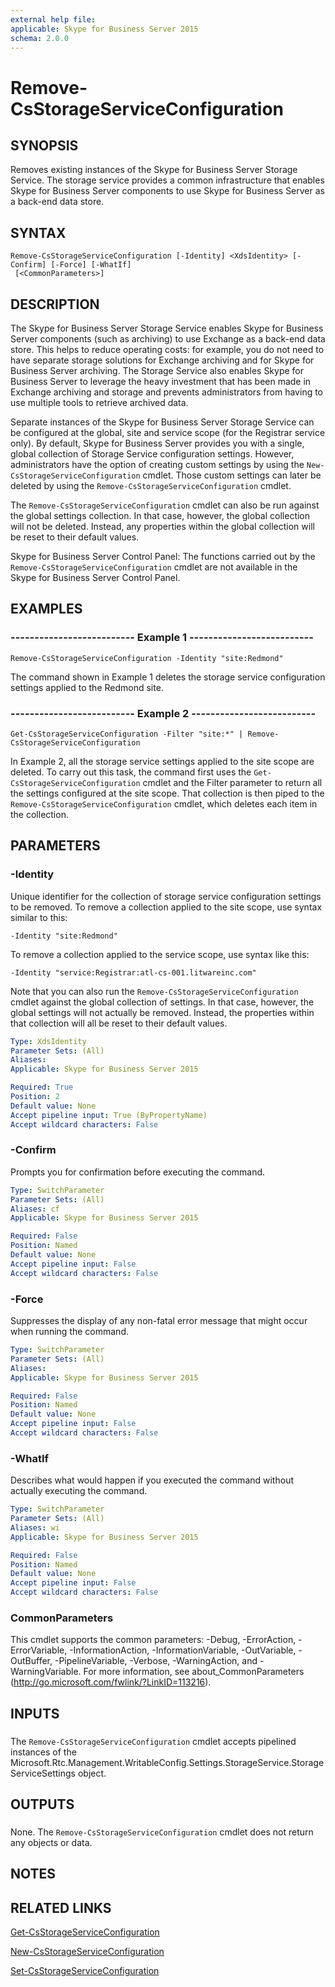 ```yaml
---
external help file: 
applicable: Skype for Business Server 2015
schema: 2.0.0
---
```


# Remove-CsStorageServiceConfiguration

## SYNOPSIS
Removes existing instances of the Skype for Business Server Storage Service.
The storage service provides a common infrastructure that enables Skype for Business Server components to use Skype for Business Server as a back-end data store.

## SYNTAX

```
Remove-CsStorageServiceConfiguration [-Identity] <XdsIdentity> [-Confirm] [-Force] [-WhatIf]
 [<CommonParameters>]
```

## DESCRIPTION
The Skype for Business Server Storage Service enables Skype for Business Server components (such as archiving) to use Exchange as a back-end data store.
This helps to reduce operating costs: for example, you do not need to have separate storage solutions for Exchange archiving and for Skype for Business Server archiving.
The Storage Service also enables Skype for Business Server to leverage the heavy investment that has been made in Exchange archiving and storage and prevents administrators from having to use multiple tools to retrieve archived data.

Separate instances of the Skype for Business Server Storage Service can be configured at the global, site and service scope (for the Registrar service only).
By default, Skype for Business Server provides you with a single, global collection of Storage Service configuration settings.
However, administrators have the option of creating custom settings by using the `New-CsStorageServiceConfiguration` cmdlet.
Those custom settings can later be deleted by using the `Remove-CsStorageServiceConfiguration` cmdlet.

The `Remove-CsStorageServiceConfiguration` cmdlet can also be run against the global settings collection.
In that case, however, the global collection will not be deleted.
Instead, any properties within the global collection will be reset to their default values.

Skype for Business Server Control Panel: The functions carried out by the `Remove-CsStorageServiceConfiguration` cmdlet are not available in the Skype for Business Server Control Panel.

## EXAMPLES

### -------------------------- Example 1 --------------------------
```
Remove-CsStorageServiceConfiguration -Identity "site:Redmond"
```

The command shown in Example 1 deletes the storage service configuration settings applied to the Redmond site.


### -------------------------- Example 2 --------------------------
```
Get-CsStorageServiceConfiguration -Filter "site:*" | Remove-CsStorageServiceConfiguration
```

In Example 2, all the storage service settings applied to the site scope are deleted.
To carry out this task, the command first uses the `Get-CsStorageServiceConfiguration` cmdlet and the Filter parameter to return all the settings configured at the site scope.
That collection is then piped to the `Remove-CsStorageServiceConfiguration` cmdlet, which deletes each item in the collection.


## PARAMETERS

### -Identity
Unique identifier for the collection of storage service configuration settings to be removed.
To remove a collection applied to the site scope, use syntax similar to this:

`-Identity "site:Redmond"`

To remove a collection applied to the service scope, use syntax like this:

`-Identity "service:Registrar:atl-cs-001.litwareinc.com"`

Note that you can also run the `Remove-CsStorageServiceConfiguration` cmdlet against the global collection of settings.
In that case, however, the global settings will not actually be removed.
Instead, the properties within that collection will all be reset to their default values.

```yaml
Type: XdsIdentity
Parameter Sets: (All)
Aliases: 
Applicable: Skype for Business Server 2015

Required: True
Position: 2
Default value: None
Accept pipeline input: True (ByPropertyName)
Accept wildcard characters: False
```

### -Confirm
Prompts you for confirmation before executing the command.

```yaml
Type: SwitchParameter
Parameter Sets: (All)
Aliases: cf
Applicable: Skype for Business Server 2015

Required: False
Position: Named
Default value: None
Accept pipeline input: False
Accept wildcard characters: False
```

### -Force
Suppresses the display of any non-fatal error message that might occur when running the command.

```yaml
Type: SwitchParameter
Parameter Sets: (All)
Aliases: 
Applicable: Skype for Business Server 2015

Required: False
Position: Named
Default value: None
Accept pipeline input: False
Accept wildcard characters: False
```

### -WhatIf
Describes what would happen if you executed the command without actually executing the command.

```yaml
Type: SwitchParameter
Parameter Sets: (All)
Aliases: wi
Applicable: Skype for Business Server 2015

Required: False
Position: Named
Default value: None
Accept pipeline input: False
Accept wildcard characters: False
```

### CommonParameters
This cmdlet supports the common parameters: -Debug, -ErrorAction, -ErrorVariable, -InformationAction, -InformationVariable, -OutVariable, -OutBuffer, -PipelineVariable, -Verbose, -WarningAction, and -WarningVariable. For more information, see about_CommonParameters (http://go.microsoft.com/fwlink/?LinkID=113216).

## INPUTS

###  
The `Remove-CsStorageServiceConfiguration` cmdlet accepts pipelined instances of the Microsoft.Rtc.Management.WritableConfig.Settings.StorageService.StorageServiceSettings object.

## OUTPUTS

###  
None.
The `Remove-CsStorageServiceConfiguration` cmdlet does not return any objects or data.

## NOTES

## RELATED LINKS

[Get-CsStorageServiceConfiguration]()

[New-CsStorageServiceConfiguration]()

[Set-CsStorageServiceConfiguration]()
